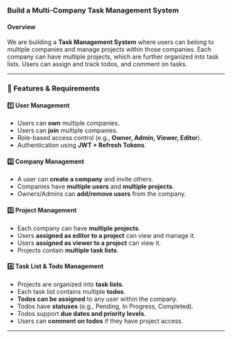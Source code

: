 
### **Build a Multi-Company Task Management System**

#### **Overview**
We are building a **Task Management System** where users can belong to multiple companies and manage projects within those companies. Each company can have multiple projects, which are further organized into task lists. Users can assign and track todos, and comment on tasks.

---

### **📌 Features & Requirements**

#### **1️⃣ User Management**
- Users can **own** multiple companies.
- Users can **join** multiple companies.
- Role-based access control (e.g., **Owner, Admin, Viewer, Editor**).
- Authentication using **JWT + Refresh Tokens**.

#### **2️⃣ Company Management**
- A user can **create a company** and invite others.
- Companies have **multiple users** and **multiple projects**.
- Owners/Admins can **add/remove users** from the company.

#### **3️⃣ Project Management**
- Each company can have **multiple projects**.
- Users **assigned as editor to a project** can view and manage it.
- Users **assigned as viewer to a project** can view it.
- Projects contain **multiple task lists**.

#### **4️⃣ Task List & Todo Management**
- Projects are organized into **task lists**.
- Each task list contains multiple **todos**.
- **Todos can be assigned** to any user within the company.
- Todos have **statuses** (e.g., Pending, In Progress, Completed).
- Todos support **due dates and priority levels**.
- Users can **comment on todos** if they have project access.
---
